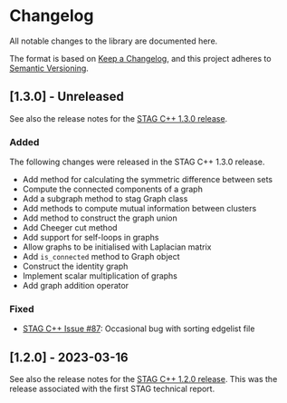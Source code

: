 # Changelog
All notable changes to the library are documented here.

The format is based on [Keep a Changelog](https://keepachangelog.com/en/1.0.0/),
and this project adheres to [Semantic Versioning](https://semver.org/spec/v2.0.0.html).

## [1.3.0] - Unreleased

See also the release notes for the [STAG C++ 1.3.0 release](https://github.com/staglibrary/stag/releases/tag/v1.3.0).

### Added
The following changes were released in the STAG C++ 1.3.0 release.

- Add method for calculating the symmetric difference between sets
- Compute the connected components of a graph
- Add a subgraph method to stag Graph class
- Add methods to compute mutual information between clusters
- Add method to construct the graph union
- Add Cheeger cut method
- Add support for self-loops in graphs
- Allow graphs to be initialised with Laplacian matrix
- Add `is_connected` method to Graph object
- Construct the identity graph
- Implement scalar multiplication of graphs
- Add graph addition operator

### Fixed
- [STAG C++ Issue #87](https://github.com/staglibrary/stag/issues/87): Occasional bug with sorting edgelist file

## [1.2.0] - 2023-03-16

See also the release notes for the [STAG C++ 1.2.0 release](https://github.com/staglibrary/stag/releases/tag/v1.2.0).
This was the release associated with the first STAG technical report.
